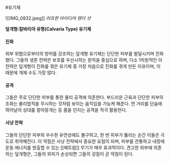 #유기체 

![[IMG_0832.jpeg]]
*러프한 아이디어 렌더 샷*

**덮개형:칼바리아 유형(Calvaria Type) 유기체**
#### 진화
외부 위협으로부터의 방어를 강조하는 덮개형 유기체는 단단한 피부를 발달시키며 진화했다. 그들의 생존 전략은 보호를 우선시하는 원칙을 중심으로 하며, 다소 1차원적인 이 전략은 덮개형이 진화를 겪은 유기체 중 가장 처음으로 진화를 겪게 만든 이유이며, 이 때문에 개체 수도 가장 많다.
#### 공격 
그들은 주로 단단한 피부를 통한 물리 공격에 의존한다. 부드러운 근육과 단단한 피부의 조화는 물리법칙을 무시하는 것처럼 보이는 움직임을 가능케 해준다. 먼 거리를 단숨에 뛰어날아 상대를 깔아뭉개는 등 몸을 던지는 공격을 적극 활용한다.
#### 사냥 전략
그들의 단단한 피부와 우수한 유연성에도 불구하고, 한 번 피부가 뚫리는 순간 이들은 극도로 취약해진다. 이 약점은 사냥 전략에서 중요한 요점이 되며, 피부를 관통하고 내장에 운동 에너지를 방출할 수 있는 [[페트람]] 무기가 매우 효과적이다. 견고한 외부에 의존하는 덮개형은, 그들의 외피가 손상되면 그들의 강점이 곧 약점이 된다.